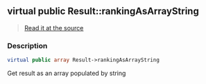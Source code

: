 ## virtual public Result::rankingAsArrayString

> [Read it at the source](https://github.com/julien-boudry/Condorcet/blob/master/src/Result.php#L22)

### Description    

```php
virtual public array Result->rankingAsArrayString 
```

Get result as an array populated by string
    